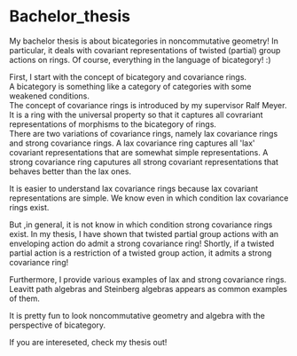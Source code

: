 # Bachelor_thesis
My bachelor thesis is about bicategories in noncommutative geometry! 
In particular, it deals with covariant representations of twisted (partial) group actions on rings.
Of course, everything in the language of bicategory! :)

First, I start with the concept of bicategory and covariance rings.   
A bicategory is something like a category of categories with some weakened conditions.  
The concept of covariance rings is introduced by my supervisor Ralf Meyer.
It is a ring with the universal property so that it captures all covrariant representations of morphisms to the bicategory of rings.  
There are two variations of covariance rings, namely lax covariance rings and strong covariance rings.
A lax covariance ring captures all 'lax' covariant representations that are somewhat simple representations.
A strong covariance ring caputures all strong covariant representations that behaves better than the lax ones.

It is easier to understand lax covariance rings because lax covariant representations are simple.
We know even in which condition lax covariance rings exist.  


But ,in general, it is not know in which condition strong covariance rings exist.
In my thesis, I have shown that twisted partial group actions with an enveloping action do admit a strong covariance ring!
Shortly, if a twisted partial action is a restriction of a twisted group action, it admits a strong covariance ring!


Furthermore, I provide various examples of lax and strong covariance rings.
Leavitt path algebras and Steinberg algebras appears as common examples of them.

It is pretty fun to look noncommutative geometry and algebra with the perspective of bicategory.

If you are intereseted, check my thesis out!
